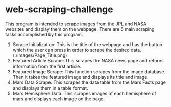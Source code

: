 # web-scraping-challenge
This program is intended to scrape images from the JPL and NASA websites and display them on the webpage.
There are 5 main scraping tasks accomplished by this program.
<ol>
  <li>Scrape Initialization: This is the title of the webpage and has the button which the user can press in order to scrape the desired data.</li>
  (./Images/Page_Title.png)
  <li>Featured Article Scrape: This scrapes the NASA news page and returns information from the first article.</li>
  <li>Featured Image Scrape: This function scrapes from the image database. Then it takes the featured image and displays its title and image.</li>
  <li>Mars Data Scrape: This scrapes the data table from the Mars Facts page and displays them in a table format.</li>
  <li> Mars Hemisphere Data: This scrapes images of each hemisphere of mars and displays each image on the page.</li>
</ol>
